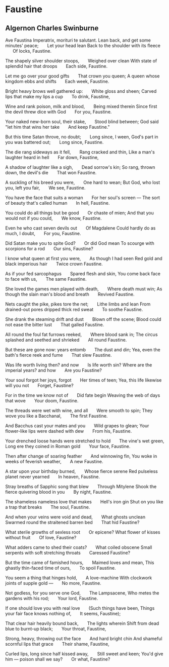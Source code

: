 # Faustine
## Algernon Charles Swinburne
Ave Faustina Imperatrix, morituri te salutant.
Lean back, and get some minutes' peace;
      Let your head lean
Back to the shoulder with its fleece
      Of locks, Faustine.

The shapely silver shoulder stoops,
      Weighed over clean
With state of splendid hair that droops
      Each side, Faustine.

Let me go over your good gifts
      That crown you queen;
A queen whose kingdom ebbs and shifts
      Each week, Faustine.

Bright heavy brows well gathered up:
      White gloss and sheen;
Carved lips that make my lips a cup
      To drink, Faustine,

Wine and rank poison, milk and blood,
      Being mixed therein
Since first the devil threw dice with God
      For you, Faustine.

Your naked new-born soul, their stake,
      Stood blind between;
God said "let him that wins her take
      And keep Faustine."

But this time Satan throve, no doubt;
      Long since, I ween,
God's part in you was battered out;
      Long since, Faustine.

The die rang sideways as it fell,
      Rang cracked and thin,
Like a man's laughter heard in hell
      Far down, Faustine,

A shadow of laughter like a sigh,
      Dead sorrow's kin;
So rang, thrown down, the devil's die
      That won Faustine.

A suckling of his breed you were,
      One hard to wean;
But God, who lost you, left you fair,
      We see, Faustine.

You have the face that suits a woman
      For her soul's screen —
The sort of beauty that's called human
      In hell, Faustine.

You could do all things but be good
      Or chaste of mien;
And that you would not if you could,
      We know, Faustine.

Even he who cast seven devils out
      Of Magdalene
Could hardly do as much, I doubt,
      For you, Faustine.

Did Satan make you to spite God?
      Or did God mean
To scourge with scorpions for a rod
      Our sins, Faustine?

I know what queen at first you were,
      As though I had seen
Red gold and black imperious hair
      Twice crown Faustine.

As if your fed sarcophagus
      Spared flesh and skin,
You come back face to face with us,
      The same Faustine.

She loved the games men played with death,
      Where death must win;
As though the slain man's blood and breath
      Revived Faustine.

Nets caught the pike, pikes tore the net;
      Lithe limbs and lean
From drained-out pores dripped thick red sweat
      To soothe Faustine.

She drank the steaming drift and dust
      Blown off the scene;
Blood could not ease the bitter lust
      That galled Faustine.

All round the foul fat furrows reeked,
      Where blood sank in;
The circus splashed and seethed and shrieked
      All round Faustine.

But these are gone now: years entomb
      The dust and din;
Yea, even the bath's fierce reek and fume
      That slew Faustine.

Was life worth living then? and now
      Is life worth sin?
Where are the imperial years? and how
      Are you Faustine?

Your soul forgot her joys, forgot
      Her times of teen;
Yea, this life likewise will you not
      Forget, Faustine?

For in the time we know not of
      Did fate begin
Weaving the web of days that wove
      Your doom, Faustine.

The threads were wet with wine, and all
      Were smooth to spin;
They wove you like a Bacchanal,
      The first Faustine.

And Bacchus cast your mates and you
      Wild grapes to glean;
Your flower-like lips were dashed with dew
      From his, Faustine.

Your drenched loose hands were stretched to hold
      The vine's wet green,
Long ere they coined in Roman gold
      Your face, Faustine.

Then after change of soaring feather
      And winnowing fin,
You woke in weeks of feverish weather,
      A new Faustine.

A star upon your birthday burned,
      Whose fierce serene
Red pulseless planet never yearned
      In heaven, Faustine.

Stray breaths of Sapphic song that blew
      Through Mitylene
Shook the fierce quivering blood in you
      By night, Faustine.

The shameless nameless love that makes
      Hell's iron gin
Shut on you like a trap that breaks
      The soul, Faustine.

And when your veins were void and dead,
      What ghosts unclean
Swarmed round the straitened barren bed
      That hid Faustine?

What sterile growths of sexless root
      Or epicene?
What flower of kisses without fruit
      Of love, Faustine?

What adders came to shed their coats?
      What coiled obscene
Small serpents with soft stretching throats
      Caressed Faustine?

But the time came of famished hours,
      Maimed loves and mean,
This ghastly thin-faced time of ours,
      To spoil Faustine.

You seem a thing that hinges hold,
      A love-machine
With clockwork joints of supple gold —
      No more, Faustine.

Not godless, for you serve one God,
      The Lampsacene,
Who metes the gardens with his rod;
      Your lord, Faustine.

If one should love you with real love
      (Such things have been,
Things your fair face knows nothing of,
      It seems, Faustine);

That clear hair heavily bound back,
      The lights wherein
Shift from dead blue to burnt-up black;
      Your throat, Faustine,

Strong, heavy, throwing out the face
      And hard bright chin
And shameful scornful lips that grace
      Their shame, Faustine,

Curled lips, long since half kissed away,
      Still sweet and keen;
You'd give him — poison shall we say?
      Or what, Faustine?